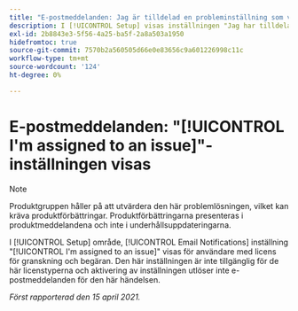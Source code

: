 ```yaml
---
title: "E-postmeddelanden: Jag är tilldelad en probleminställning som visas"
description: I [!UICONTROL Setup] visas inställningen "Jag har tilldelats ett problem" för e-postmeddelanden för användare med licens för granskning och begäran. Den här inställningen är inte tillgänglig för de här licenstyperna och aktivering av inställningen utlöser inte e-postmeddelanden för den här händelsen.
exl-id: 2b8843e3-5f56-4a25-ba5f-2a8a503a1950
hidefromtoc: true
source-git-commit: 7570b2a560505d66e0e83656c9a601226998c11c
workflow-type: tm+mt
source-wordcount: '124'
ht-degree: 0%

---
```


# E-postmeddelanden: &quot;[!UICONTROL I'm assigned to an issue]&quot;-inställningen visas

>[!NOTE]
>
>Produktgruppen håller på att utvärdera den här problemlösningen, vilket kan kräva produktförbättringar. Produktförbättringarna presenteras i produktmeddelandena och inte i underhållsuppdateringarna.

I [!UICONTROL Setup] område, [!UICONTROL Email Notifications] inställning &quot;[!UICONTROL I'm assigned to an issue]&quot; visas för användare med licens för granskning och begäran. Den här inställningen är inte tillgänglig för de här licenstyperna och aktivering av inställningen utlöser inte e-postmeddelanden för den här händelsen.

_Först rapporterad den 15 april 2021._
